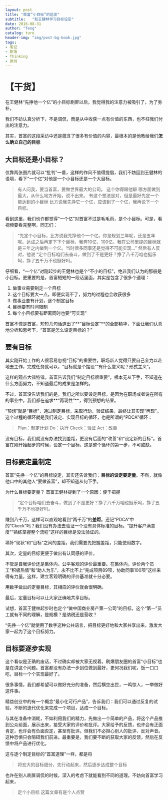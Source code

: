 ```yaml
---
layout: post
title: "首富“小目标”的启发"
subtitle:   "和王健林学习目标设定"
date: 2016-08-31
author: "Teng"
catalog: ture
header-img: "img/post-bg-book.jpg"
tags:
- 笔记
- 职场
- Thinking
- 原则
---
```


# 【干货】

在王健林“先挣他一个亿”的小目标刷屏以后，我觉得我的注意力被吸引了，为了弥补，

我们不妨认真分析下，不是调侃，而是从中收获一点有价值的东西，也不枉我们付出的注意力。

其实，首富的这段采访中还是蕴含了很多有价值的内容，最根本的是他教给我们**怎么确立自己的目标**

## 大目标还是小目标？

仅靠两张图片就可以“批判”一番，这样的作风不值得提倡，我们不妨回到王健林的语境，看下“一个亿”对他是一个小目标还是一个大目标。

> 有人问我，要当首富，要做世界最大的公司。
> 这个你得跟他聊
> 哪方面做到最大，从什么地方开始，说不出来。
> 有这个想法是对，但是最好先定一个能达到的小目标
> 比方说我先挣它一个亿，应该到了一个亿，我再说下一个目标。

看到这里，我们也许都觉得“一个亿”对首富不过是毛毛雨，是个小目标。可是，看视频要看完整啊，同志们：

> “先定个小目标，比方说我先挣他个一个亿。你是规划三年呢，还是五年呢。达成之后再定下下个目标，我奔10亿，100亿。我在公司里提的目标就是三年之内做到一个亿。当时很多同事还是觉得不可能实现…”
然后有人反对，他说
>“定个目标咱们去奋斗，做到了不是更好？挣了八千万咱也挺乐呵，挣了五千万不也挺好吗。

仔细看，“一个亿”对刚起步的王健林也是个“不小的目标”，绝非我们认为的那般是小目标。更重要的是，首富短短的一段话里面，其实是包含了很多个道理：

1. 做事业需要制定一个目标
2. 这个目标要大一点，即便实现不了，努力的过程也会收获很多
3. 做事业要有计划，逐个制定目标
4. 目标要有时间限制
5. 每个小目标要有距离同时也要“可实现” 

首富不愧是首富，短短几句话道出了**“目标设定”**的全部精华，下面让我们认真地分析和思考下，“首富是怎么设定目标的？”

## 要有目标

其实刚开始工作的人很容易忽视“目标”的重要性，职场新人觉得只要自己全力以赴地去工作，完成任务就可以，“目标就是个摆设”“有什么意义呢？形式主义”。

这样的观点大错特错。首富告诉我们“制定目标很重要”，根本无从下手，不知道在什么方面努力，不知道最后的成果是怎样的。

不过，首富没告诉我们的是，我们之所以要设定目标，是因为在职场或者说在所有的事业中，我们都在追求**“再现性”**，得到预想的结果。

“预想”就是“目标”，通过制定目标，采取行动，验证结果，最终让其实现“再现”。这个过程的循环就是我们设定、实现目标的循环，也是所谓的"PDCA"循环：
> Plan：制定计划
> Do：执行
> Ckeck：验证
> Act：改善

没有目标，我们就没有办法找到差距，更没有后面的“改善”和“设定新的目标”。首富在刚开始起步的时候，设定一个目标，这是整个循环的第一步，不可或缺。


## 目标要定量制定

首富“先挣一个亿”的目标设定，其实还告诉我们：**目标的设定要定量**。不然，就像他口中的其他人“要做首富”，却不知道从何下手。

为什么目标要定量？
首富王健林提到了一个原因：便于把握

>“定个目标咱们去奋斗，做到了不是更好？挣了八千万咱也挺乐呵，挣了五千万不也挺好吗。

赚到八千万，这样可以直观地看到“两千万”的**差距**。还记“PDCA”中的“Ckeck”吗？我们没有办法去验证一个没有具体标准的目标。“提升客户满意度”“熟练掌握整个流程”这样的目标是没法验证的。

填补“现状”和“目标”之间的差距，我们需要先把握差距，只能使用数字。

其次，定量的目标更便于做出有认同感的评价。
 
 不管是自我评价还是集体内，公平客观的评价最重要。在集体内，评价两个员工“积极热情”和“助人为乐”，永不比不上“完成项目89项，协助同事100项”这样来得有力量。这样，建立客观明确的评价基准就十分必要。

用数字做出的定量目标，其相应的评价就会很明确。

最后，定量目标可以让大家正确地共享目标。

试想，首富王健林起步时也定个“做中国商业房产第一公司”的目标，这个“第一”员工就有不同的理解，是规模？是纳税还是营收？

“先挣一个亿”就使用了数字这种公共语言，把目标更好地和大家共享出来，激发大家一起为了这个目标努力。

## 目标要逐步实现

这个看似是正确的废话，不过确实却被大家无视着。刷爆朋友圈的首富“小目标”也是在讲这个问题。首富都没有办法一步到位做到最好，更何况我们呢，饭一口口吃，目标一个个实现最好了。

很多事情，我们都希望可以做好充分的准备，然后横空出世，一鸣惊人，一举做好这件事。

精益创业中的有一个概念“最小化可行产品”，告诉我们：我们可以通过反复的试验，不断的迭代优化来完成一个项目，达成一个目标。

与其在准备中消耗，不如利用我们的精力，先做出一个简单的产品，将这个产品推到公众前面，展示出来，接受大家的评价和批评。大家给予的反馈，也许会有正面肯定，也许会有负面否定，甚至有批评。但我们不必担心别人的批评、反对声音。这种恐惧只会阻碍我们前进。最重要是，我们要不断的获取大家的反馈，然后在反馈中将产品进行优化。

这与逐个制定目标的“首富道理”一样，都是将
> 将宏大的目标细分，先行动起来，然后逐步达成整个目标


也许在别人刷屏调侃的时候，深入的考虑下就能看到不同的道理。不妨向首富学习起来，
> 定个小目标
> 这篇文章有是个人点赞




